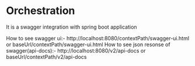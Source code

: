 # Orchestration
It is a swagger integration with spring boot application

How to see swagger ui:- http://localhost:8080/contextPath/swagger-ui.html or baseUrl/contextPath/swagger-ui.html
How to see json resonse of swagger(api-docs):- http://localhost:8080/v2/api-docs or  baseUrl/contextPath/v2/api-docs
